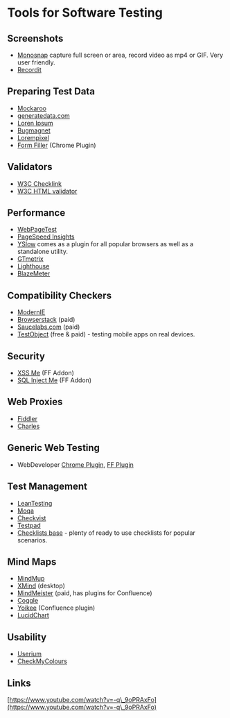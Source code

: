 # Tools for Software Testing

## Screenshots

* [Monosnap](https://monosnap.com/) capture full screen or area, record video as mp4 or GIF. Very user friendly.
* [Recordit](http://recordit.co/)

## Preparing Test Data

* [Mockaroo](http://www.mockaroo.com/)
* [generatedata.com](http://www.generatedata.com/)
* [Loren Ipsum](https://lipsum.com/)
* [Bugmagnet](https://gojko.github.io/bugmagnet/)
* [Lorempixel](http://lorempixel.com/)
* [Form Filler](https://chrome.google.com/webstore/detail/form-filler/bnjjngeaknajbdcgpfkgnonkmififhfo/related) (Chrome Plugin)

## Validators

* [W3C Checklink](http://validator.w3.org/checklink)
* [W3C HTML validator](https://validator.w3.org/)

## Performance

* [WebPageTest](http://www.webpagetest.org/)
* [PageSpeed Insights](http://developers.google.com/speed/pagespeed/insights/)
* [YSlow](http://yslow.org/) comes as a plugin for all popular browsers as well as a standalone utility.
* [GTmetrix](https://gtmetrix.com/)
* [Lighthouse](https://developers.google.com/web/tools/lighthouse/)
* [BlazeMeter](http://converter.blazemeter.com/)

## Compatibility Checkers

* [ModernIE](https://www.modern.ie/ru-ru/virtualization-tools#downloads)
* [Browserstack](https://www.browserstack.com/) (paid)
* [Saucelabs.com](https://saucelabs.com/) (paid)
* [TestObject](https://testobject.com/) (free & paid) - testing mobile apps on real devices.

## Security

* [XSS Me](https://addons.mozilla.org/en-US/firefox/addon/xss-me/) (FF Addon)
* [SQL Inject Me](https://addons.mozilla.org/en-US/firefox/addon/sql-inject-me/) (FF Addon)

## Web Proxies

* [Fiddler](https://www.telerik.com/download/fiddler)
* [Charles](https://www.charlesproxy.com/)

## Generic Web Testing

* WebDeveloper [Chrome Plugin](https://chrome.google.com/webstore/detail/web-developer/bfbameneiokkgbdmiekhjnmfkcnldhhm), [FF Plugin](https://addons.mozilla.org/en-US/firefox/addon/web-developer/)

## Test Management

* [LeanTesting](https://leantesting.com/)
* [Moqa](http://moqa.mobi/)
* [Checkvist](https://checkvist.com/)
* [Testpad](https://ontestpad.com/)
* [Checklists base](https://checkvist.com/checklists/476089) - plenty of ready to use checklists for popular scenarios.

## Mind Maps

* [MindMup](https://www.mindmup.com/)
* [XMind](https://www.xmind.net/) (desktop)
* [MindMeister](https://www.mindmeister.com/) (paid, has plugins for Confluence)
* [Coggle](https://coggle.it/)
* [Yoikee](https://marketplace.atlassian.com/plugins/com.keinoby.confluence.plugins.yoikee-creator/server/overview) (Confluence plugin)
* [LucidChart​](https://www.lucidchart.com/)

## Usability

* [Userium](https://stayintech.com/info/UX)
* [CheckMyColours](http://www.checkmycolours.com/)

## Links

[https://www.youtube.com/watch?v=-q\_9oPRAxFo](https://www.youtube.com/watch?v=-q\_9oPRAxFo)
